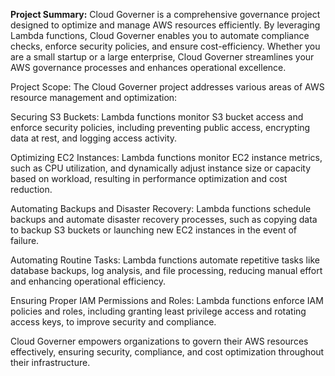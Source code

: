 **Project Summary:**
Cloud Governer is a comprehensive governance project designed to optimize and manage AWS resources efficiently. By leveraging Lambda functions, Cloud Governer enables you to automate compliance checks, enforce security policies, and ensure cost-efficiency. Whether you are a small startup or a large enterprise, Cloud Governer streamlines your AWS governance processes and enhances operational excellence.

Project Scope:
The Cloud Governer project addresses various areas of AWS resource management and optimization:

Securing S3 Buckets: Lambda functions monitor S3 bucket access and enforce security policies, including preventing public access, encrypting data at rest, and logging access activity.

Optimizing EC2 Instances: Lambda functions monitor EC2 instance metrics, such as CPU utilization, and dynamically adjust instance size or capacity based on workload, resulting in performance optimization and cost reduction.

Automating Backups and Disaster Recovery: Lambda functions schedule backups and automate disaster recovery processes, such as copying data to backup S3 buckets or launching new EC2 instances in the event of failure.

Automating Routine Tasks: Lambda functions automate repetitive tasks like database backups, log analysis, and file processing, reducing manual effort and enhancing operational efficiency.

Ensuring Proper IAM Permissions and Roles: Lambda functions enforce IAM policies and roles, including granting least privilege access and rotating access keys, to improve security and compliance.

Cloud Governer empowers organizations to govern their AWS resources effectively, ensuring security, compliance, and cost optimization throughout their infrastructure.
